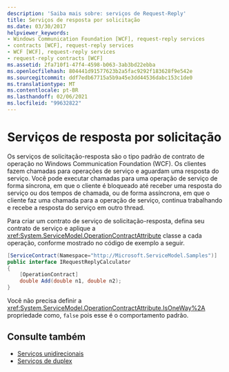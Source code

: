 ```yaml
---
description: 'Saiba mais sobre: serviços de Request-Reply'
title: Serviços de resposta por solicitação
ms.date: 03/30/2017
helpviewer_keywords:
- Windows Communication Foundation [WCF], request-reply services
- contracts [WCF], request-reply services
- WCF [WCF], request-reply services
- request-reply contracts [WCF]
ms.assetid: 2fa710f1-47f4-4598-b063-3ab3bd22ebba
ms.openlocfilehash: 804441d91577623b2a5fac9292f183628f9e542e
ms.sourcegitcommit: ddf7edb67715a5b9a45e3dd44536dabc153c1de0
ms.translationtype: MT
ms.contentlocale: pt-BR
ms.lasthandoff: 02/06/2021
ms.locfileid: "99632822"
---
```

# <a name="request-reply-services"></a>Serviços de resposta por solicitação

Os serviços de solicitação-resposta são o tipo padrão de contrato de operação no Windows Communication Foundation (WCF). Os clientes fazem chamadas para operações de serviço e aguardam uma resposta do serviço. Você pode executar chamadas para uma operação de serviço de forma síncrona, em que o cliente é bloqueado até receber uma resposta do serviço ou dos tempos de chamada, ou de forma assíncrona, em que o cliente faz uma chamada para a operação de serviço, continua trabalhando e recebe a resposta do serviço em outro thread.  
  
 Para criar um contrato de serviço de solicitação-resposta, defina seu contrato de serviço e aplique a <xref:System.ServiceModel.OperationContractAttribute> classe a cada operação, conforme mostrado no código de exemplo a seguir.  
  
```csharp
[ServiceContract(Namespace="http://Microsoft.ServiceModel.Samples")]  
public interface IRequestReplyCalculator  
{  
    [OperationContract]  
    double Add(double n1, double n2);  
}  
```  
  
 Você não precisa definir a  <xref:System.ServiceModel.OperationContractAttribute.IsOneWay%2A> propriedade como, `false` pois esse é o comportamento padrão.  
  
## <a name="see-also"></a>Consulte também

- [Serviços unidirecionais](one-way-services.md)
- [Serviços de duplex](duplex-services.md)
